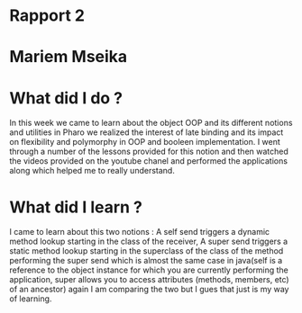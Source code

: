 # Rapport 2
# Mariem Mseika
# What did I do ?
In this week we came to learn about the object OOP and its different notions and utilities in Pharo we realized the interest of late binding and its impact on flexibility and polymorphy in OOP and booleen implementation.
I went through a number of the lessons provided for this notion and then watched the videos provided on the youtube chanel and performed the applications along which helped me to really understand.
# What did I learn ?
I came to learn about this two notions : A self send triggers a dynamic method lookup starting in the class of the receiver, A super send triggers a static method lookup starting in the superclass of the class of the method performing the super send which is almost the same case in java(self is a reference to the object instance for which you are currently performing the application, super allows you to access attributes (methods, members, etc) of an ancestor) again I am comparing the two but I gues that just is my way of learning.
